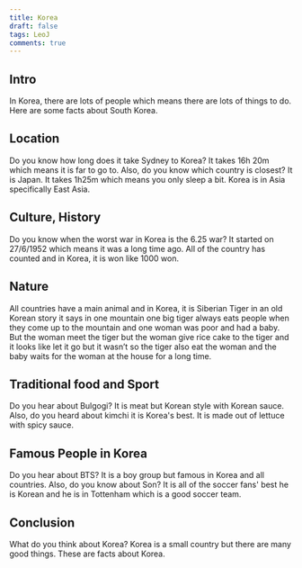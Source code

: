 ```yaml
---
title: Korea
draft: false
tags: LeoJ
comments: true
---
```


## Intro

In Korea, there are lots of people which means there are lots of things to do. Here are some facts about South Korea.

## Location

Do you know how long does it take Sydney to Korea? It takes 16h 20m which means it is far to go to. Also, do you know which country is closest? It is Japan. It takes 1h25m which means you only sleep a bit. Korea is in Asia specifically East Asia.

## Culture, History

Do you know when the worst war in Korea is the 6.25 war? It started on 27/6/1952 which means it was a long time ago. All of the country has counted and in Korea, it is won like 1000 won.

## Nature

All countries have a main animal and in Korea, it is Siberian Tiger in an old Korean story it says in one mountain one big tiger always eats people when they come up to the mountain and one woman was poor and had a baby.  But the woman meet the tiger but the woman give rice cake to the tiger and it looks like let it go but it wasn’t so the tiger also eat the woman and the baby waits for the woman at the house for a long time.

## Traditional food and Sport

Do you hear about Bulgogi? It is meat but Korean style with Korean sauce. Also, do you heard about kimchi it is Korea's best. It is made out of lettuce with spicy sauce.

## Famous People in Korea

Do you hear about BTS? It is a boy group but famous in Korea and all countries. Also, do you know about Son? It is all of the soccer fans' best he is Korean and he is in Tottenham which is a good soccer team.

## Conclusion

What do you think about Korea? Korea is a small country but there are many good things. These are facts about Korea.
